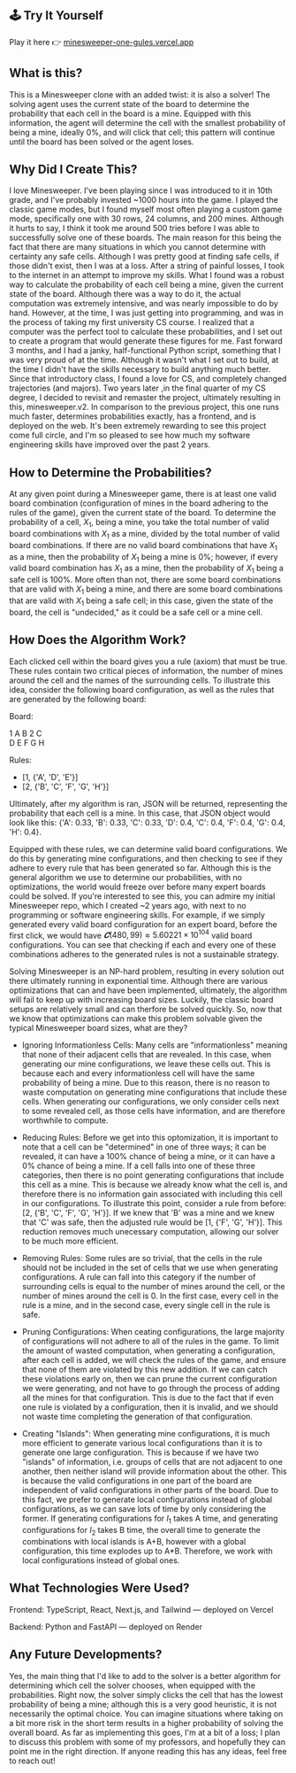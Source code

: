 ## 🕹️ Try It Yourself
Play it here 👉 [minesweeper-one-gules.vercel.app](https://minesweeper-one-gules.vercel.app/)

## What is this? 

This is a Minesweeper clone with an added twist: it is also a solver! The solving agent uses the current state of the board to determine the probability that each cell in the board is a mine. Equipped with this information, the agent will determine the cell with the smallest probability of being a mine, ideally 0%, and will click that cell; this pattern will continue until the board has been solved or the agent loses. 

## Why Did I Create This? 

I love Minesweeper. I've been playing since I was introduced to it in 10th grade, and I've probably invested ~1000 hours into the game. I played the classic game modes, but I found myself most often playing a custom game mode, specifically one with 30 rows, 24 columns, and 200 mines. Although it hurts to say, I think it took me around 500 tries before I was able to successfully solve one of these boards. The main reason for this being the fact that there are many situations in which you cannot determine with certainty any safe cells. Although I was pretty good at finding safe cells, if those didn't exist, then I was at a loss. After a string of painful losses, I took to the internet in an attempt to improve my skills. What I found was a robust way to calculate the probability of each cell being a mine, given the current state of the board. Although there was a way to do it, the actual computation was extremely intensive, and was nearly impossible to do by hand. However, at the time, I was just getting into programming, and was in the process of taking my first university CS course. I realized that a computer was the perfect tool to calculate these probabilities, and I set out to create a program that would generate these figures for me. Fast forward 3 months, and I had a janky, half-functional Python script, something that I was very proud of at the time. Although it wasn't what I set out to build, at the time I didn't have the skills necessary to build anything much better. Since that introductory class, I found a love for CS, and completely changed trajectories (and majors). Two years later ,in the final quarter of my CS degree, I decided to revisit and remaster the project, ultimately resulting in this, minesweeper.v2. In comparison to the previous project, this one runs much faster, determines probabilities exactly, has a frontend, and is deployed on the web. It's been extremely rewarding to see this project come full circle, and I'm so pleased to see how much my software engineering skills have improved over the past 2 years. 

## How to Determine the Probabilities?

At any given point during a Minesweeper game, there is at least one valid board combination (configuration of mines in the board adhering to the rules of the game), given the current state of the board. To determine the probability of a cell, $X_1$, being a mine, you take the total number of valid board combinations with $X_1$ as a mine, divided by the total number of valid board combinations. If there are no valid board combinations that have $X_1$ as a mine, then the probability of $X_1$ being a mine is 0%; however, if every valid board combination has $X_1$ as a mine, then the probability of $X_1$ being a safe cell is 100%. More often than not, there are some board combinations that are valid with $X_1$ being a mine, and there are some board combinations that are valid with $X_1$ being a safe cell; in this case, given the state of the board, the cell is "undecided," as it could be a safe cell or a mine cell. 

## How Does the Algorithm Work? 

Each clicked cell within the board gives you a rule (axiom) that must be true. These rules contain two critical pieces of information, the number of mines around the cell and the names of the surrounding cells. To illustrate this idea, consider the following board configuration, as well as the rules that are generated by the following board: 

Board:

1 A B 2 C  
D E F G H  

Rules:  
- [1, {'A', 'D', 'E'}]  
- [2, {'B', 'C', 'F', 'G', 'H'}]

Ultimately, after my algorithm is ran, JSON will be returned, representing the probability that each cell is a mine. In this case, that JSON object would look like this: {'A': 0.33, 'B': 0.33, 'C': 0.33, 'D': 0.4, 'C': 0.4, 'F': 0.4, 'G': 0.4, 'H': 0.4}. 

Equipped with these rules, we can determine valid board configurations. We do this by generating mine configurations, and then checking to see if they adhere to every rule that has been generated so far. Although this is the general algorithm we use to determine our probabilities, with no optimizations, the world would freeze over before many expert boards could be solved. If you're interested to see this, you can admire my initial Minesweeper repo, which I created ~2 years ago, with next to no programming or software engineering skills. For example, if we simply generated every valid board configuration for an expert board, before the first click, we would have $𝑪(480, 99) \approx 5.60221 \times 10^{104}$ valid board configurations. You can see that checking if each and every one of these combinations adheres to the generated rules is not a sustainable strategy. 

Solving Minesweeper is an NP-hard problem, resulting in every solution out there ultimately running in exponential time. Although there are various optimizations that can and have been implemented, ultimately, the algorithm will fail to keep up with increasing board sizes. Luckily, the classic board setups are relatively small and can therfore be solved quickly. So, now that we know that optimizations can make this problem solvable given the typical Minesweeper board sizes, what are they? 

- Ignoring Informationless Cells: Many cells are "informationless" meaning that none of their adjacent cells that are revealed. In this case, when generating our mine configurations, we leave these cells out. This is because each and every informationless cell will have the same probability of being a mine. Due to this reason, there is no reason to waste computation on generating mine configurations that include these cells. When generating our configurations, we only consider cells next to some revealed cell, as those cells have information, and are therefore worthwhile to compute.
  
- Reducing Rules: Before we get into this optomization, it is important to note that a cell can be "determined" in one of three ways; it can be revealed, it can have a 100% chance of being a mine, or it can have a 0% chance of being a mine. If a cell falls into one of these three categories, then there is no point generating configurations that include this cell as a mine. This is because we already know what the cell is, and therefore there is no information gain associated with including this cell in our configurations. To illustrate this point, consider a rule from before: [2, {'B', 'C', 'F', 'G', 'H'}]. If we knew that 'B' was a mine and we knew that 'C' was safe, then the adjusted rule would be [1, {'F', 'G', 'H'}]. This reduction removes much unecessary computation, allowing our solver to be much more efficient. 

  
- Removing Rules: Some rules are so trivial, that the cells in the rule should not be included in the set of cells that we use when generating configurations. A rule can fall into this category if the number of surrounding cells is equal to the number of mines around the cell, or the number of mines around the cell is 0. In the first case, every cell in the rule is a mine, and in the second case, every single cell in the rule is safe.
  
- Pruning Configurations: When ceating configurations, the large majority of configurations will not adhere to all of the rules in the game. To limit the amount of wasted computation, when generating a configuration, after each cell is added, we will check the rules of the game, and ensure that none of them are violated by this new addition. If we can catch these violations early on, then we can prune the current configuration we were generating, and not have to go through the process of adding all the mines for that configuration. This is due to the fact that if even one rule is violated by a configuration, then it is invalid, and we should not waste time completing the generation of that configuration.
  
- Creating "Islands": When generating mine configurations, it is much more efficient to generate various local configurations than it is to generate one large configuration. This is because if we have two "islands" of information, i.e. groups of cells that are not adjacent to one another, then neither island will provide information about the other. This is because the valid configurations in one part of the board are independent of valid configurations in other parts of the board. Due to this fact, we prefer to generate local configurations instead of global configurations, as we can save lots of time by only considering the former. If generating configurations for $I_1$ takes A time, and generating configurations for $I_2$ takes B time, the overall time to generate the combinations with local islands is A+B, however with a global configuration, this time explodes up to A*B. Therefore, we work with local configurations instead of global ones. 

## What Technologies Were Used? 
Frontend: TypeScript, React, Next.js, and Tailwind — deployed on Vercel

Backend: Python and FastAPI — deployed on Render

## Any Future Developments? 

Yes, the main thing that I'd like to add to the solver is a better algorithm for determining which cell the solver chooses, when equipped with the probabilities. Right now, the solver simply clicks the cell that has the lowest probability of being a mine; although this is a very good heuristic, it is not necessarily the optimal choice. You can imagine situations where taking on a bit more risk in the short term results in a higher probability of solving the overall board. As far as implementing this goes, I'm at a bit of a loss; I plan to discuss this problem with some of my professors, and hopefully they can point me in the right direction. If anyone reading this has any ideas, feel free to reach out! 
